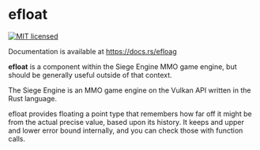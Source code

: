 # efloat

[![MIT licensed](https://img.shields.io/badge/license-MIT-blue.svg)](./LICENSE)

Documentation is available at https://docs.rs/efloag

**efloat** is a component within the Siege Engine MMO game engine, but should be
generally useful outside of that context.

The Siege Engine is an MMO game engine on the Vulkan API written in the Rust language.

efloat provides floating a point type that remembers how far off it might be from
the actual precise value, based upon its history. It keeps and upper and lower error
bound internally, and you can check those with function calls.

